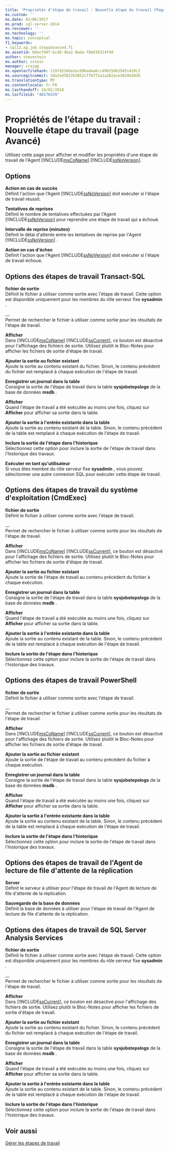 ```yaml
---
title: 'Propriétés d’étape de travail : Nouvelle étape du travail (Page avancé) | Microsoft Docs'
ms.custom: ''
ms.date: 03/06/2017
ms.prod: sql-server-2014
ms.reviewer: ''
ms.technology: ''
ms.topic: conceptual
f1_keywords:
- sql12.ag.job.stepadvanced.f1
ms.assetid: bdecfd4f-bcd8-4ba2-8ada-fbb636314f40
author: stevestein
ms.author: sstein
manager: craigg
ms.openlocfilehash: 1197d23dda2ecd96adaa6cc49625db25851410c2
ms.sourcegitcommit: 3da2edf82763852cff6772a1a282ace3034b4936
ms.translationtype: MT
ms.contentlocale: fr-FR
ms.lasthandoff: 10/02/2018
ms.locfileid: "48176539"
---
```

# <a name="job-step-properties-new-job-step-advanced-page"></a>Propriétés de l’étape du travail : Nouvelle étape du travail (page Avancé)
  Utilisez cette page pour afficher et modifier les propriétés d'une étape de travail de l'Agent [!INCLUDE[msCoName](../../includes/msconame-md.md)] [!INCLUDE[ssNoVersion](../../includes/ssnoversion-md.md)].  
  
## <a name="options"></a>Options  
 **Action en cas de succès**  
 Définit l'action que l'Agent [!INCLUDE[ssNoVersion](../../includes/ssnoversion-md.md)] doit exécuter si l'étape de travail réussit.  
  
 **Tentatives de reprises**  
 Définit le nombre de tentatives effectuées par l'Agent [!INCLUDE[ssNoVersion](../../includes/ssnoversion-md.md)] pour reprendre une étape de travail qui a échoué.  
  
 **Intervalle de reprise (minutes)**  
 Définit le délai d'attente entre les tentatives de reprise par l'Agent [!INCLUDE[ssNoVersion](../../includes/ssnoversion-md.md)] .  
  
 **Action en cas d'échec**  
 Définit l'action que l'Agent [!INCLUDE[ssNoVersion](../../includes/ssnoversion-md.md)] doit exécuter si l'étape de travail échoue.  
  
## <a name="options-for-transact-sql-job-steps"></a>Options des étapes de travail Transact-SQL  
 **fichier de sortie**  
 Définit le fichier à utiliser comme sortie avec l'étape de travail. Cette option est disponible uniquement pour les membres du rôle serveur fixe **sysadmin** .  
  
 **...**  
 Permet de rechercher le fichier à utiliser comme sortie pour les résultats de l'étape de travail.  
  
 **Afficher**  
 Dans [!INCLUDE[msCoName](../../includes/msconame-md.md)] [!INCLUDE[ssCurrent](../../includes/sscurrent-md.md)], ce bouton est désactivé pour l'affichage des fichiers de sortie. Utilisez plutôt le Bloc-Notes pour afficher les fichiers de sortie d'étape de travail.  
  
 **Ajouter la sortie au fichier existant**  
 Ajoute la sortie au contenu existant du fichier. Sinon, le contenu précédent du fichier est remplacé à chaque exécution de l'étape de travail.  
  
 **Enregistrer un journal dans la table**  
 Consigne la sortie de l'étape de travail dans la table **sysjobstepslogs** de la base de données **msdb** .  
  
 **Afficher**  
 Quand l'étape de travail a été exécutée au moins une fois, cliquez sur **Afficher** pour afficher sa sortie dans la table.  
  
 **Ajouter la sortie à l'entrée existante dans la table**  
 Ajoute la sortie au contenu existant de la table. Sinon, le contenu précédent de la table est remplacé à chaque exécution de l'étape de travail.  
  
 **Inclure la sortie de l'étape dans l'historique**  
 Sélectionnez cette option pour inclure la sortie de l'étape de travail dans l'historique des travaux.  
  
 **Exécuter en tant qu'utilisateur**  
 Si vous êtes membre du rôle serveur fixe **sysadmin** , vous pouvez sélectionner une autre connexion SQL pour exécuter cette étape de travail.  
  
## <a name="options-for-operating-system-cmdexec-job-steps"></a>Options des étapes de travail du système d'exploitation (CmdExec)  
 **fichier de sortie**  
 Définit le fichier à utiliser comme sortie avec l'étape de travail.  
  
 **...**  
 Permet de rechercher le fichier à utiliser comme sortie pour les résultats de l'étape de travail.  
  
 **Afficher**  
 Dans [!INCLUDE[msCoName](../../includes/msconame-md.md)] [!INCLUDE[ssCurrent](../../includes/sscurrent-md.md)], ce bouton est désactivé pour l'affichage des fichiers de sortie. Utilisez plutôt le Bloc-Notes pour afficher les fichiers de sortie d'étape de travail.  
  
 **Ajouter la sortie au fichier existant**  
 Ajoute la sortie de l'étape de travail au contenu précédent du fichier à chaque exécution.  
  
 **Enregistrer un journal dans la table**  
 Consigne la sortie de l'étape de travail dans la table **sysjobstepslogs** de la base de données **msdb** .  
  
 **Afficher**  
 Quand l'étape de travail a été exécutée au moins une fois, cliquez sur **Afficher** pour afficher sa sortie dans la table.  
  
 **Ajouter la sortie à l'entrée existante dans la table**  
 Ajoute la sortie au contenu existant de la table. Sinon, le contenu précédent de la table est remplacé à chaque exécution de l'étape de travail.  
  
 **Inclure la sortie de l'étape dans l'historique**  
 Sélectionnez cette option pour inclure la sortie de l'étape de travail dans l'historique des travaux.  
  
## <a name="options-for-powershell-job-steps"></a>Options des étapes de travail PowerShell  
 **fichier de sortie**  
 Définit le fichier à utiliser comme sortie avec l'étape de travail.  
  
 **...**  
 Permet de rechercher le fichier à utiliser comme sortie pour les résultats de l'étape de travail.  
  
 **Afficher**  
 Dans [!INCLUDE[msCoName](../../includes/msconame-md.md)] [!INCLUDE[ssCurrent](../../includes/sscurrent-md.md)], ce bouton est désactivé pour l'affichage des fichiers de sortie. Utilisez plutôt le Bloc-Notes pour afficher les fichiers de sortie d'étape de travail.  
  
 **Ajouter la sortie au fichier existant**  
 Ajoute la sortie de l'étape de travail au contenu précédent du fichier à chaque exécution.  
  
 **Enregistrer un journal dans la table**  
 Consigne la sortie de l'étape de travail dans la table **sysjobstepslogs** de la base de données **msdb** .  
  
 **Afficher**  
 Quand l'étape de travail a été exécutée au moins une fois, cliquez sur **Afficher** pour afficher sa sortie dans la table.  
  
 **Ajouter la sortie à l'entrée existante dans la table**  
 Ajoute la sortie au contenu existant de la table. Sinon, le contenu précédent de la table est remplacé à chaque exécution de l'étape de travail.  
  
 **Inclure la sortie de l'étape dans l'historique**  
 Sélectionnez cette option pour inclure la sortie de l'étape de travail dans l'historique des travaux.  
  
## <a name="options-for-replication-queue-reader-job-steps"></a>Options des étapes de travail de l'Agent de lecture de file d'attente de la réplication  
 **Server**  
 Définit le serveur à utiliser pour l'étape de travail de l'Agent de lecture de file d'attente de la réplication.  
  
 **Sauvegarde de la base de données**  
 Définit la base de données à utiliser pour l'étape de travail de l'Agent de lecture de file d'attente de la réplication.  
  
## <a name="options-for-sql-server-analysis-services-job-steps"></a>Options des étapes de travail de SQL Server Analysis Services  
 **fichier de sortie**  
 Définit le fichier à utiliser comme sortie avec l'étape de travail. Cette option est disponible uniquement pour les membres du rôle serveur fixe **sysadmin** .  
  
 **...**  
 Permet de rechercher le fichier à utiliser comme sortie pour les résultats de l'étape de travail.  
  
 **Afficher**  
 Dans [!INCLUDE[ssCurrent](../../includes/sscurrent-md.md)], ce bouton est désactivé pour l'affichage des fichiers de sortie. Utilisez plutôt le Bloc-Notes pour afficher les fichiers de sortie d'étape de travail.  
  
 **Ajouter la sortie au fichier existant**  
 Ajoute la sortie au contenu existant du fichier. Sinon, le contenu précédent du fichier est remplacé à chaque exécution de l'étape de travail.  
  
 **Enregistrer un journal dans la table**  
 Consigne la sortie de l'étape de travail dans la table **sysjobstepslogs** de la base de données **msdb** .  
  
 **Afficher**  
 Quand l'étape de travail a été exécutée au moins une fois, cliquez sur **Afficher** pour afficher sa sortie dans la table.  
  
 **Ajouter la sortie à l'entrée existante dans la table**  
 Ajoute la sortie au contenu existant de la table. Sinon, le contenu précédent de la table est remplacé à chaque exécution de l'étape de travail.  
  
 **Inclure la sortie de l'étape dans l'historique**  
 Sélectionnez cette option pour inclure la sortie de l'étape de travail dans l'historique des travaux.  
  
## <a name="see-also"></a>Voir aussi  
 [Gérer les étapes de travail](manage-job-steps.md)  
  
  
